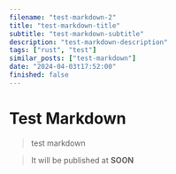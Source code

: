```yaml
---
filename: "test-markdown-2"
title: "test-markdown-title"
subtitle: "test-markdown-subtitle"
description: "test-markdown-description"
tags: ["rust", "test"]
similar_posts: ["test-markdown"]
date: "2024-04-03t17:52:00"
finished: false
---
```


# Test Markdown

> test markdown

> It will be published at **SOON**
